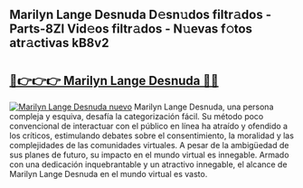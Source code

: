 ## Marilyn Lange Desnuda D𝚎sn𝚞dos filtr𝚊dos - Parts-8Zl Vid𝚎os filtr𝚊dos - N𝚞evas f𝚘tos atr𝚊ctivas kB8v2

# <h2><a href="http://mbbshjb.tromn.icu/?c=Marilyn+Lange+Desnuda">🔗👉👉👉 Marilyn Lange Desnuda 🔗🔗</a></h2>

[![Marilyn Lange Desnuda nuevo](https://i.imgur.com/pEAQMta.gif)](http://mbbshjb.tromn.icu/?c=Marilyn+Lange+Desnuda)
Marilyn Lange Desnuda, una persona compleja y esquiva, desafía la categorización fácil. Su método poco convencional de interactuar con el público en línea ha atraído y ofendido a los críticos, estimulando debates sobre el consentimiento, la moralidad y las complejidades de las comunidades virtuales. A pesar de la ambigüedad de sus planes de futuro, su impacto en el mundo virtual es innegable. Armado con una dedicación inquebrantable y un atractivo innegable, el alcance de Marilyn Lange Desnuda en el mundo virtual es vasto.
